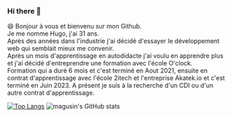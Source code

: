### Hi there 👋


😄 Bonjour à vous et bienvenu sur mon Github.  
Je me nomme Hugo, j'ai 31 ans.  
Après des années dans l'industrie j'ai décidé d'essayer le développement web qui semblait mieux me convenir.  
Après un mois d'apprentissage en autodidacte j'ai voulu en apprendre plus et j'ai décidé d'entreprendre une formation avec l'école O'clock.  
Formation qui a duré 6 mois et c'est terminé en Aout 2021, ensuite en contrat d'apprentissage avec l'école 2itech et l'entreprise Akatek.io et c'est terminé en Juin 2023.
A présent je suis à la recherche d'un CDI ou d'un autre contrat d'apprentissage.  

[![Top Langs](https://github-readme-stats-magusin.vercel.app/api/top-langs/?username=magusin&count_private=true&theme=radical&langs_count=8)](https://github.com/magusin/github-readme-stats)
![magusin's GitHub stats](https://github-readme-stats-magusin.vercel.app/api?username=magusin&show_icons=true&theme=radical&hide=stars,issues&count_private=true&include_all_commits=true)





